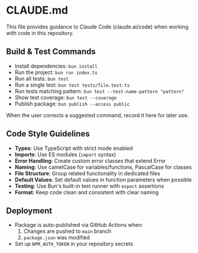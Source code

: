# CLAUDE.md

This file provides guidance to Claude Code (claude.ai/code) when working with code in this repository.

## Build & Test Commands
- Install dependencies: `bun install`
- Run the project: `bun run index.ts`
- Run all tests: `bun test`
- Run a single test: `bun test tests/file.test.ts`
- Run tests matching pattern: `bun test --test-name-pattern "pattern"`
- Show test coverage: `bun test --coverage`
- Publish package: `bun publish --access public`

When the user corrects a suggested command, record it here for later use.

## Code Style Guidelines
- **Types**: Use TypeScript with strict mode enabled
- **Imports**: Use ES modules (`import` syntax)
- **Error Handling**: Create custom error classes that extend Error
- **Naming**: Use camelCase for variables/functions, PascalCase for classes
- **File Structure**: Group related functionality in dedicated files
- **Default Values**: Set default values in function parameters when possible
- **Testing**: Use Bun's built-in test runner with `expect` assertions
- **Format**: Keep code clean and consistent with clear naming

## Deployment
- Package is auto-published via GitHub Actions when:
  1. Changes are pushed to `main` branch
  2. `package.json` was modified
- Set up `NPM_AUTH_TOKEN` in your repository secrets
